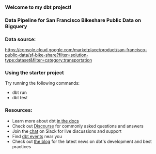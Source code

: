 ### Welcome to my dbt project!
### Data Pipeline for San Francisco Bikeshare Public Data on Bigquery

### Data source: 
https://console.cloud.google.com/marketplace/product/san-francisco-public-data/sf-bike-share?filter=solution-type:dataset&filter=category:transportation


### Using the starter project

Try running the following commands:
- dbt run
- dbt test


### Resources:
- Learn more about dbt [in the docs](https://docs.getdbt.com/docs/introduction)
- Check out [Discourse](https://discourse.getdbt.com/) for commonly asked questions and answers
- Join the [chat](http://slack.getdbt.com/) on Slack for live discussions and support
- Find [dbt events](https://events.getdbt.com) near you
- Check out [the blog](https://blog.getdbt.com/) for the latest news on dbt's development and best practices
